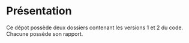 # Présentation

Ce dépot possède deux dossiers contenant les versions 1 et 2 du code. Chacune possède son rapport.